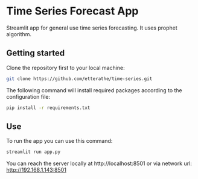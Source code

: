 # Time Series Forecast App
Streamlit app for general use time series forecasting. It uses prophet algorithm.

## Getting started
Clone the repository first to your local machine:
``` sh
git clone https://github.com/etterathe/time-series.git
```
The following command will install required packages according to the configuration file:
``` sh
pip install -r requirements.txt
```
## Use
To run the app you can use this command:
``` sh
streamlit run app.py
```
You can reach the server locally at http://localhost:8501 or via network url: http://192.168.1.143:8501
